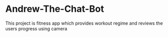 # Andrew-The-Chat-Bot
This project is fitness app which provides workout regime and reviews the users progress using camera
